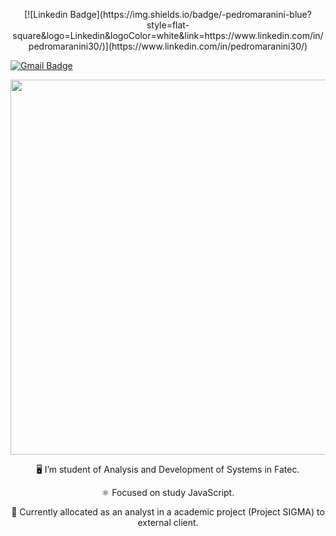<p align="center"> [![Linkedin Badge](https://img.shields.io/badge/-pedromaranini-blue?style=flat-square&logo=Linkedin&logoColor=white&link=https://www.linkedin.com/in/pedromaranini30/)](https://www.linkedin.com/in/pedromaranini30/) </p>

[![Gmail Badge](https://img.shields.io/badge/-pedrolucasmaranini30@gmail.com-c14438?style=flat-square&logo=Gmail&logoColor=white&link=mailto:pedrolucasmaranini30@gmail.com)](mailto:pedrolucasmaranini30@gmail.com)

<p align="center">
    <a href="https://github.com/pedromaranini">
      <img align="center" width="600" src="https://media.giphy.com/media/iIqmM5tTjmpOB9mpbn/source.gif" />
    </a>
</p>

<p align="center">
    🖥️ I’m student of Analysis and Development of Systems in Fatec.
</p>

<p align="center">
    ⚛️ Focused on study JavaScript.
</p>

<p align="center">
    🎯 Currently allocated as an analyst in a academic project (Project SIGMA) to external client.
</p>
